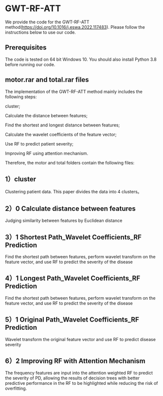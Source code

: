 # GWT-RF-ATT
We provide the code for the GWT-RF-ATT method(https://doi.org/10.1016/j.eswa.2022.117483). Please follow the instructions below to use our code.
## Prerequisites
The code is tested on 64 bit Windows 10. You should also install Python 3.8 before running our code.
## motor.rar and total.rar files
The implementation of the GWT-RF-ATT method mainly includes the following steps:

cluster;

Calculate the distance between features;

Find the shortest and longest distance between features;

Calculate the wavelet coefficients of the feature vector;

Use RF to predict patient severity;

Improving RF using attention mechanism.

Therefore, the motor and total folders contain the following files:
## 1）cluster
Clustering patient data. This paper divides the data into 4 clusters。
## 2）0 Calculate distance between features
Judging similarity between features by Euclidean distance
## 3）1 Shortest Path_Wavelet Coefficients_RF Prediction
Find the shortest path between features, perform wavelet transform on the feature vector, and use RF to predict the severity of the disease
## 4）1 Longest Path_Wavelet Coefficients_RF Prediction
Find the shortest path between features, perform wavelet transform on the feature vector, and use RF to predict the severity of the disease
## 5）1 Original Path_Wavelet Coefficients_RF Prediction
Wavelet transform the original feature vector and use RF to predict disease severity
## 6）2 Improving RF with Attention Mechanism
The frequency features are input into the attention weighted RF to predict the severity of PD, allowing the results of decision trees with better predictive performance in the RF to be highlighted while reducing the risk of overfitting.
